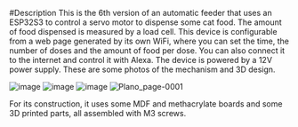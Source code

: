 #Description
This is the 6th version of an automatic feeder that uses an ESP32S3 to control a servo motor to dispense some cat food. The amount of food dispensed is measured by a load cell. This device is configurable from a web page generated by its own WiFi, where you can set the time, the number of doses and the amount of food per dose. You can also connect it to the internet and control it with Alexa. The device is powered by a 12V power supply.
These are some photos of the mechanism and 3D design. 

![image](https://github.com/user-attachments/assets/57ba8bef-1fb7-43c1-ae56-f72f504cd741)
![image](https://github.com/user-attachments/assets/c671e7d9-796e-401f-a8a6-fe425f1721cd)
![image](https://github.com/user-attachments/assets/675ad882-3fbd-40bc-9dbe-0ff23858be1f)
![Plano_page-0001](https://github.com/user-attachments/assets/94541705-51f9-4046-a5a0-672bfc82b8ee)

For its construction, it uses some MDF and methacrylate boards and some 3D printed parts, all assembled with M3 screws. 


